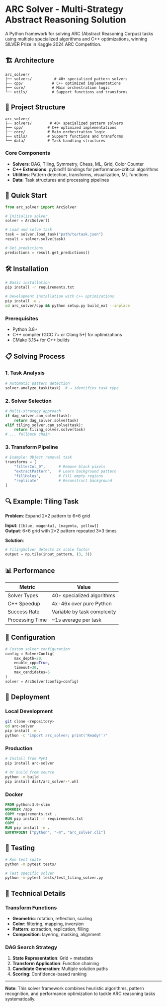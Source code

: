 # ARC Solver - Multi-Strategy Abstract Reasoning Solution

A Python framework for solving ARC (Abstract Reasoning Corpus) tasks using multiple specialized algorithms and C++ optimizations, winning SILVER Prize in Kaggle 2024 ARC Competition.

## 🏗️ Architecture

```
arc_solver/
├── solvers/          # 40+ specialized pattern solvers
├── cpp/             # C++ optimized implementations  
├── core/            # Main orchestration logic
└── utils/           # Support functions and transforms
```

## 📁 Project Structure

```
arc_solver/
├── solvers/        # 40+ specialized pattern solvers
├── cpp/           # C++ optimized implementations  
├── core/          # Main orchestration logic
├── utils/         # Support functions and transforms
└── data/          # Task handling structures
```

### Core Components
- **Solvers**: DAG, Tiling, Symmetry, Chess, ML, Grid, Color Counter
- **C++ Extensions**: pybind11 bindings for performance-critical algorithms
- **Utilities**: Pattern detection, transforms, visualization, ML functions
- **Data**: Task structures and processing pipelines

## 🚀 Quick Start

```python
from arc_solver import ArcSolver

# Initialize solver
solver = ArcSolver()

# Load and solve task
task = solver.load_task("path/to/task.json")
result = solver.solve(task)

# Get predictions
predictions = result.get_predictions()
```

## 🛠️ Installation

```bash
# Basic installation
pip install -r requirements.txt

# Development installation with C++ optimizations
pip install -e .
cd arc_solver/cpp && python setup.py build_ext --inplace
```

### Prerequisites
- Python 3.8+
- C++ compiler (GCC 7+ or Clang 5+) for optimizations
- CMake 3.15+ for C++ builds

## 📋 Solving Process

### 1. Task Analysis
```python
# Automatic pattern detection
solver.analyze_task(task)  # → identifies task type
```

### 2. Solver Selection
```python
# Multi-strategy approach
if dag_solver.can_solve(task):
    return dag_solver.solve(task)
elif tiling_solver.can_solve(task):
    return tiling_solver.solve(task)
# ... fallback chain
```

### 3. Transform Pipeline
```python
# Example: Object removal task
transforms = [
    "filterCol_0",      # Remove black pixels
    "extractPattern",   # Learn background pattern  
    "fillHoles",        # Fill empty regions
    "replicate"         # Reconstruct background
]
```

## 🔍 Example: Tiling Task

**Problem**: Expand 2×2 pattern to 6×6 grid

**Input**: `[[blue, magenta], [magenta, yellow]]`  
**Output**: 6×6 grid with 2×2 pattern repeated 3×3 times

**Solution**:
```python
# TilingSolver detects 3x scale factor
output = np.tile(input_pattern, (3, 3))
```

## 📊 Performance

| Metric | Value |
|--------|-------|
| Solver Types | 40+ specialized algorithms |
| C++ Speedup | 4x-46x over pure Python |
| Success Rate | Variable by task complexity |
| Processing Time | ~1s average per task |

## 🔧 Configuration

```python
# Custom solver configuration
config = SolverConfig(
    max_depth=20,
    enable_cpp=True,
    timeout=30,
    max_candidates=5
)
solver = ArcSolver(config=config)
```

## 🚀 Deployment

### Local Development
```bash
git clone <repository>
cd arc-solver
pip install -e .
python -c "import arc_solver; print('Ready!')"
```

### Production
```bash
# Install from PyPI
pip install arc-solver

# Or build from source
python -m build
pip install dist/arc_solver-*.whl
```

### Docker
```dockerfile
FROM python:3.9-slim
WORKDIR /app
COPY requirements.txt .
RUN pip install -r requirements.txt
COPY . .
RUN pip install -e .
ENTRYPOINT ["python", "-m", "arc_solver.cli"]
```

## 🧪 Testing

```bash
# Run test suite
python -m pytest tests/

# Test specific solver
python -m pytest tests/test_tiling_solver.py
```

## 📖 Technical Details

### Transform Functions
- **Geometric**: rotation, reflection, scaling
- **Color**: filtering, mapping, inversion  
- **Pattern**: extraction, replication, filling
- **Composition**: layering, masking, alignment

### DAG Search Strategy
1. **State Representation**: Grid + metadata
2. **Transform Application**: Function chaining
3. **Candidate Generation**: Multiple solution paths
4. **Scoring**: Confidence-based ranking

---

**Note**: This solver framework combines heuristic algorithms, pattern recognition, and performance optimization to tackle ARC reasoning tasks systematically.


